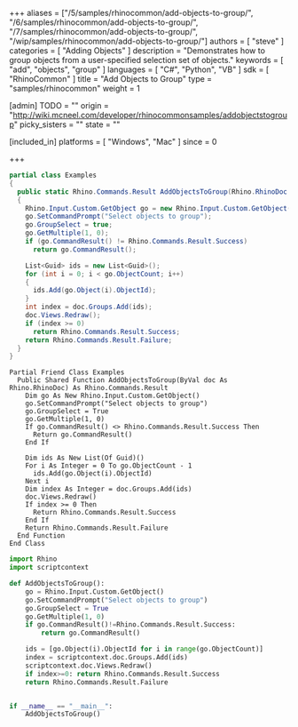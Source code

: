 +++
aliases = ["/5/samples/rhinocommon/add-objects-to-group/", "/6/samples/rhinocommon/add-objects-to-group/", "/7/samples/rhinocommon/add-objects-to-group/", "/wip/samples/rhinocommon/add-objects-to-group/"]
authors = [ "steve" ]
categories = [ "Adding Objects" ]
description = "Demonstrates how to group objects from a user-specified selection set of objects."
keywords = [ "add", "objects", "group" ]
languages = [ "C#", "Python", "VB" ]
sdk = [ "RhinoCommon" ]
title = "Add Objects to Group"
type = "samples/rhinocommon"
weight = 1

[admin]
TODO = ""
origin = "http://wiki.mcneel.com/developer/rhinocommonsamples/addobjectstogroup"
picky_sisters = ""
state = ""

[included_in]
platforms = [ "Windows", "Mac" ]
since = 0

+++

<div class="codetab-content" id="cs">

```cs
partial class Examples
{
  public static Rhino.Commands.Result AddObjectsToGroup(Rhino.RhinoDoc doc)
  {
    Rhino.Input.Custom.GetObject go = new Rhino.Input.Custom.GetObject();
    go.SetCommandPrompt("Select objects to group");
    go.GroupSelect = true;
    go.GetMultiple(1, 0);
    if (go.CommandResult() != Rhino.Commands.Result.Success)
      return go.CommandResult();

    List<Guid> ids = new List<Guid>();
    for (int i = 0; i < go.ObjectCount; i++)
    {
      ids.Add(go.Object(i).ObjectId);
    }
    int index = doc.Groups.Add(ids);
    doc.Views.Redraw();
    if (index >= 0)
      return Rhino.Commands.Result.Success;
    return Rhino.Commands.Result.Failure;
  }
}
```

</div>


<div class="codetab-content" id="vb">

```vbnet
Partial Friend Class Examples
  Public Shared Function AddObjectsToGroup(ByVal doc As Rhino.RhinoDoc) As Rhino.Commands.Result
	Dim go As New Rhino.Input.Custom.GetObject()
	go.SetCommandPrompt("Select objects to group")
	go.GroupSelect = True
	go.GetMultiple(1, 0)
	If go.CommandResult() <> Rhino.Commands.Result.Success Then
	  Return go.CommandResult()
	End If

	Dim ids As New List(Of Guid)()
	For i As Integer = 0 To go.ObjectCount - 1
	  ids.Add(go.Object(i).ObjectId)
	Next i
	Dim index As Integer = doc.Groups.Add(ids)
	doc.Views.Redraw()
	If index >= 0 Then
	  Return Rhino.Commands.Result.Success
	End If
	Return Rhino.Commands.Result.Failure
  End Function
End Class
```

</div>


<div class="codetab-content" id="py">

```python
import Rhino
import scriptcontext

def AddObjectsToGroup():
    go = Rhino.Input.Custom.GetObject()
    go.SetCommandPrompt("Select objects to group")
    go.GroupSelect = True
    go.GetMultiple(1, 0)
    if go.CommandResult()!=Rhino.Commands.Result.Success:
        return go.CommandResult()

    ids = [go.Object(i).ObjectId for i in range(go.ObjectCount)]
    index = scriptcontext.doc.Groups.Add(ids)
    scriptcontext.doc.Views.Redraw()
    if index>=0: return Rhino.Commands.Result.Success
    return Rhino.Commands.Result.Failure


if __name__ == "__main__":
    AddObjectsToGroup()
```

</div>
